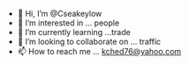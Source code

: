 - 👋 Hi, I’m @Cseakeylow
- 👀 I’m interested in ... people 
- 🌱 I’m currently learning ...trade
- 💞️ I’m looking to collaborate on ... traffic 
- 📫 How to reach me ... kched76@yahoo.com

<!---
Cseakeylow/Cseakeylow is a ✨ special ✨ repository because its `README.md` (this file) appears on your GitHub profile.
You can click the Preview link to take a look at your changes.
--->
